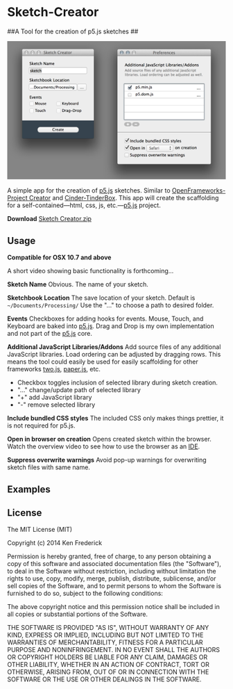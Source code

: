 Sketch-Creator
==============

##A Tool for the creation of p5.js sketches ##

![Screenshot](sketch-creator-screenshot.png)

A simple app for the creation of [p5.js](https://github.com/lmccart/p5.js) sketches. Similar to [OpenFrameworks-Project Creator](https://github.com/ofZach/project-creator) and [Cinder-TinderBox](https://github.com/cinder/TinderBox-Mac). This app will create the scaffolding for a self-contained—html, css, js, etc.—[p5.js](https://github.com/lmccart/p5.js) project.

**Download**
[Sketch Creator.zip](https://github.com/frederickk/Sketch-Creator/raw/master/distribution/Sketch%20Creator.zip)



Usage
-------------

**Compatible for OSX 10.7 and above**

A short video showing basic functionality is forthcoming...


**Sketch Name**
Obvious. The name of your sketch.

**Sketchbook Location**
The save location of your sketch. Default is `~/Documents/Processing/` Use the "..." to choose a path to desired folder.

**Events**
Checkboxes for adding hooks for events. Mouse, Touch, and Keyboard are baked into [p5.js](https://github.com/lmccart/p5.js). Drag and Drop is my own implementation and not part of the [p5.js](https://github.com/lmccart/p5.js) core.


**Additional JavaScript Libraries/Addons**
Add source files of any additional JavaScript libraries. Load ordering can be adjusted by dragging rows. This means the tool could easily be used for easily scaffolding for other frameworks [two.js](http://jonobr1.github.io/two.js/), [paper.js](http://paperjs.org/), etc.
-  Checkbox toggles inclusion of selected library during sketch creation.
- "..." change/update path of selected library
- "+" add JavaScript library
- "-" remove selected library

**Include bundled CSS styles**
The included CSS only makes things prettier, it is not required for p5.js.

**Open in browser on creation**
Opens created sketch within the browser. Watch the overview video to see how to use the browser as an [IDE](http://en.wikipedia.org/wiki/Integrated_development_environment).

**Suppress overwrite warnings**
Avoid pop-up warnings for overwriting sketch files with same name.



Examples
-------------




License
-------------
The MIT License (MIT)

Copyright (c) 2014 Ken Frederick

Permission is hereby granted, free of charge, to any person obtaining a copy
of this software and associated documentation files (the "Software"), to deal
in the Software without restriction, including without limitation the rights
to use, copy, modify, merge, publish, distribute, sublicense, and/or sell
copies of the Software, and to permit persons to whom the Software is
furnished to do so, subject to the following conditions:

The above copyright notice and this permission notice shall be included in all
copies or substantial portions of the Software.

THE SOFTWARE IS PROVIDED "AS IS", WITHOUT WARRANTY OF ANY KIND, EXPRESS OR
IMPLIED, INCLUDING BUT NOT LIMITED TO THE WARRANTIES OF MERCHANTABILITY,
FITNESS FOR A PARTICULAR PURPOSE AND NONINFRINGEMENT. IN NO EVENT SHALL THE
AUTHORS OR COPYRIGHT HOLDERS BE LIABLE FOR ANY CLAIM, DAMAGES OR OTHER
LIABILITY, WHETHER IN AN ACTION OF CONTRACT, TORT OR OTHERWISE, ARISING FROM,
OUT OF OR IN CONNECTION WITH THE SOFTWARE OR THE USE OR OTHER DEALINGS IN THE
SOFTWARE.